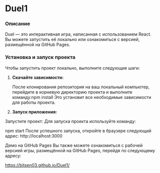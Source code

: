 # Duel1

### Описание
Duel — это интерактивная игра, написанная с использованием React. Вы можете запустить её локально или ознакомиться с версией, размещённой на GitHub Pages.

### Установка и запуск проекта

Чтобы запустить проект локально, выполните следующие шаги:

1. **Скачайте зависимости:**

   После клонирования репозитория на ваш локальный компьютер, перейдите в корневую директорию проекта и выполните команду:npm install
Это установит все необходимые зависимости для работы проекта.

2. **Запуск приложения:**
   
Запустите проект: Для запуска проекта используйте команду:

npm start
После успешного запуска, откройте в браузере следующий адрес: http://localhost:3000

Демо на GitHub Pages
Вы также можете ознакомиться с рабочей версией игры, размещённой на GitHub Pages, перейдя по следующему адресу:

https://bitsen03.github.io/Duel1/
